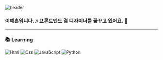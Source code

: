 ![header](https://capsule-render.vercel.app/api?type=waving&color=auto&height=300&section=header&text=Welcome%20&fontSize=90)


### 이예흔입니다. 🎶 프론트엔드 겸 디자이너를 꿈꾸고 있어요. 🧸

---

### 📚 Learning
<img alt="Html" src ="https://img.shields.io/badge/HTML5-E34F26.svg?&style=for-the-badge&logo=HTML5&logoColor=white"/> <img alt="Css" src ="https://img.shields.io/badge/CSS3-1572B6.svg?&style=for-the-badge&logo=CSS3&logoColor=white"/> <img alt="JavaScript" src ="https://img.shields.io/badge/JavaScriipt-F7DF1E.svg?&style=for-the-badge&logo=JavaScript&logoColor=black"/> <img alt="Python" src ="https://img.shields.io/badge/Python-3776AB.svg?&style=for-the-badge&logo=Python&logoColor=white"/> 
